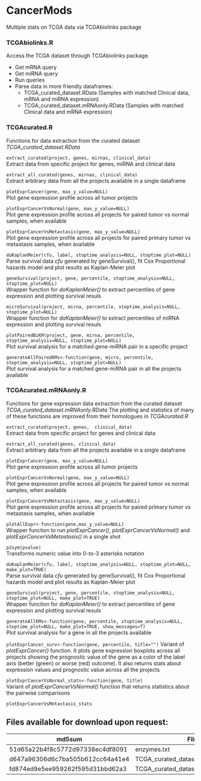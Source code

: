 # CancerMods
Multiple stats on TCGA data via TCGAbiolinks package

### TCGAbiolinks.R
Access the TCGA dataset through TCGAbiolinks package.

* Get mRNA query
* Get miRNA query
* Run queries
* Parse data in more friendly dataframes:
   * TCGA_curated_dataset.RData (Samples with matched Clinical data, mRNA and miRNA expression)
   * TCGA_curated_dataset.mRNAonly.RData (Samples with matched Clinical data and mRNA expression)


### TCGAcurated.R
Functions for data extraction from the curated dataset _TCGA_curated_dataset.RData_

`extract_curated(project, genes, mirnas, clinical_data)`\
Extract data from specific project for genes, miRNA and clinical data

`extract_all_curated(genes, mirnas, clinical_data)`\
Extract arbitrary data from all the projects available in a single dataframe 

`plotExprCancer(gene, max_y_value=NULL)`\
Plot gene expression profile across all tumor projects

`plotExprCancerVsNormal(gene, max_y_value=NULL)`\
Plot gene expression profile across all projects for paired tumor vs normal samples, when available

`plotExprCancerVsMetastasis(gene, max_y_value=NULL)`\
Plot gene expression profile across all projects for paired primary tumor vs metastasis samples, when available

`doKaplanMeier(cfu, label, stoptime_analysis=NULL, stoptime_plot=NULL)`\
Parse survival data _cfu_ generated by geneSurvival(), fit Cox Proportional hazards model and plot results as Kaplan-Meier plot

`geneSurvival(project, gene, percentile, stoptime_analysis=NULL, stoptime_plot=NULL)`\
Wrapper function for _doKaplanMeier()_ to extract percentiles of gene expression and plotting survival resuls

`microSurvival(project, mirna, percentile, stoptime_analysis=NULL, stoptime_plot=NULL)`\
Wrapper function for _doKaplanMeier()_ to extract percentiles of miRNA expression and plotting survival resuls

`plotPairedBiKM(project, gene, mirna, percentile, stoptime_analysis=NULL, stoptime_plot=NULL)`\
Plot survival analysis for a matched gene-miRNA pair in a specific project

`generateAllPairedKMs<-function(gene, micro, percentile, stoptime_analysis=NULL, stoptime_plot=NULL)`\
Plot survival analysis for a matched gene-miRNA pair in all the projects available


### TCGAcurated.mRNAonly.R
Functions for gene expression data extraction from the curated dataset _TCGA_curated_dataset.mRNAonly.RData_
The plotting and statistics of many of these functions are improved from their homologues in _TCGAcurated.R_

`extract_curated(project, genes,  clinical_data)`\
Extract data from specific project for genes and clinical data

`extract_all_curated(genes, clinical_data)`\
Extract arbitrary data from all the projects available in a single dataframe 

`plotExprCancer(gene, max_y_value=NULL)`\
Plot gene expression profile across all tumor projects

`plotExprCancerVsNormal(gene, max_y_value=NULL)`\
Plot gene expression profile across all projects for paired tumor vs normal samples, when available

`plotExprCancerVsMetastasis(gene, max_y_value=NULL)`\
Plot gene expression profile across all projects for paired primary tumor vs metastasis samples, when available

`plotAllExpr<-function(gene,max_y_value=NULL)`\
Wrapper function to run _plotExprCancer()_, _plotExprCancerVsNormal()_ and _plotExprCancerVsMetastasis()_ in a single shot

`p2sym(pvalue)`\
Transforms numeric value into 0-to-3 asterisks notation

`doKaplanMeier(cfu, label, stoptime_analysis=NULL, stoptime_plot=NULL, make_plot=TRUE)`\
Parse survival data _cfu_ generated by geneSurvival(), fit Cox Proportional hazards model and plot results as Kaplan-Meier plot

`geneSurvival(project, gene, percentile, stoptime_analysis=NULL, stoptime_plot=NULL, make_plot=TRUE)`\
Wrapper function for _doKaplanMeier()_ to extract percentiles of gene expression and plotting survival resuls

`generateAllKMs<-function(gene, percentile, stoptime_analysis=NULL, stoptime_plot=NULL, make_plot=TRUE, show_messages=T)`\
Plot survival analysis for a gene in all the projects available

`plotExprCancer_surv<-function(gene, percentile, title="")`
Variant of _plotExprCancer()_ function. It plots gene expression boxplots across all projects showing the prognostic value of the gene as a color of the label axis (better (green) or worse (red) outcome). It also returns stats about expression values and prognostic value across all the projects

`plotExprCancerVsNormal_stats<-function(gene, title)`\
Variant of _plotExprCancerVsNormal()_ function that returns statistics about the pairwise comparisons

`plotExprCancerVsMetastasis_stats`

## Files available for download upon request:

md5sum                            |  File
--------------------------------- | ----------------------------------------
51d65a22b4f8c5772d97338ec4df8091  |	 enzymes.txt
d647a96306d6c7ba505b612cc64a41e4	|	 TCGA_curated_dataset.RData
fd874ed9e5ee959262f595d31bbd62a3	|  TCGA_curated_dataset.mRNAonly.RData
